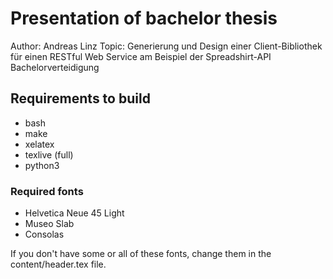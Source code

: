 # Presentation of bachelor thesis

Author: Andreas Linz
Topic: Generierung und Design einer
Client-Bibliothek für einen RESTful Web
Service am Beispiel der Spreadshirt-API
Bachelorverteidigung

## Requirements to build

* bash
* make
* xelatex
* texlive (full)
* python3

### Required fonts

* Helvetica Neue 45 Light
* Museo Slab
* Consolas

If you don't have some or all of these fonts, change them in the content/header.tex file.